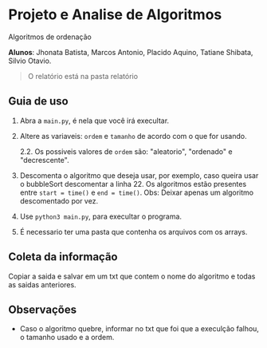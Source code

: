 # Projeto e Analise de Algoritmos
Algoritmos de ordenação 

**Alunos**: Jhonata Batista, Marcos Antonio, Placido Aquino, Tatiane Shibata, Silvio Otavio.

> O relatório está na pasta relatório

## Guia de uso

1. Abra a `main.py`, é nela que você irá execultar.

2. Altere as variaveis: `ordem` e `tamanho` de acordo com o que for usando.

    2.2. Os possiveis valores de `ordem` são: "aleatorio", "ordenado" e "decrescente".   

3. Descomenta o algoritmo que deseja usar, por exemplo, caso queira usar o bubbleSort descomentar a linha 22. Os algoritmos estão presentes entre `start = time()` e `end = time()`. Obs: Deixar apenas um algoritmo descomentado por vez. 
 
4. Use `python3 main.py`, para execultar o programa.

5. É necessario ter uma pasta que contenha os arquivos com os arrays.

## Coleta da informação

Copiar a saida e salvar em um txt que contem o nome do algoritmo e todas as saidas anteriores.

## Observações
* Caso o algoritmo quebre, informar no txt que foi que a execulção falhou, o tamanho usado e a ordem.
